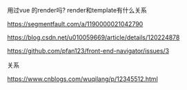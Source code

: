 用过vue 的render吗? render和template有什么关系

https://segmentfault.com/a/1190000021042790

https://blog.csdn.net/u010059669/article/details/120224878

https://github.com/pfan123/front-end-navigator/issues/3



关系

https://www.cnblogs.com/wuqilang/p/12345512.html